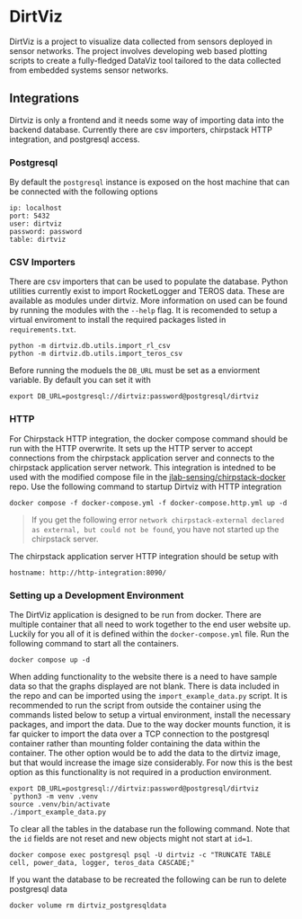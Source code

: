 # DirtViz

DirtViz is a project to visualize data collected from sensors deployed in sensor networks. The project involves developing web based plotting scripts to create a fully-fledged DataViz tool tailored to the data collected from embedded systems sensor networks.

## Integrations

Dirtviz is only a frontend and it needs some way of importing data into the backend database. Currently there are csv importers, chirpstack HTTP integration, and postgresql access.

### Postgresql

By default the `postgresql` instance is exposed on the host machine that can be connected with the following options
```
ip: localhost
port: 5432
user: dirtviz
password: password
table: dirtviz
```

### CSV Importers

There are csv importers that can be used to populate the database. Python utilities currently exist to import RocketLogger and TEROS data. These are available as modules under dirtviz. More information on used can be found by running the modules with the `--help` flag. It is recomended to setup a virtual enviroment to install the required packages listed in `requirements.txt`.

```
python -m dirtviz.db.utils.import_rl_csv
python -m dirtviz.db.utils.import_teros_csv
```

Before running the moduels the `DB_URL` must be set as a enviorment variable. By default you can set it with
```
export DB_URL=postgresql://dirtviz:password@postgresql/dirtviz
```

### HTTP

For Chirpstack HTTP integration, the docker compose command should be run with the HTTP overwrite. It sets up the HTTP server to accept connections from the chirpstack application server and connects to the chirpstack application server network. This integration is intedned to be used with the modified compose file in the [jlab-sensing/chirpstack-docker](https://github.com/jlab-sensing/chirpstack-docker) repo. Use the following command to startup Dirtviz with HTTP integration
```
docker compose -f docker-compose.yml -f docker-compose.http.yml up -d
```

> If you get the following error `network chirpstack-external declared as external, but could not be found`, you have not started up the chirpstack server.

The chirpstack application server HTTP integration should be setup with
```
hostname: http://http-integration:8090/
```


### Setting up a Development Environment

The DirtViz application is designed to be run from docker. There are multiple container that all need to work together to the end user website up. Luckily for you all of it is defined within the `docker-compose.yml` file. Run the following command to start all the containers.

```
docker compose up -d
```

When adding functionality to the website there is a need to have sample data so that the graphs displayed are not blank. There is data included in the repo and can be imported using the `import_example_data.py` script. It is recommended to run the script from outside the container using the commands listed below to setup a virtual environment, install the necessary packages, and import the data. Due to the way docker mounts function, it is far quicker to import the data over a TCP connection to the postgresql container rather than mounting folder containing the data within the container. The other option would be to add the data to the dirtviz image, but that would increase the image size considerably. For now this is the best option as this functionality is not required in a production environment.

```
export DB_URL=postgresql://dirtviz:password@postgresql/dirtviz
`python3 -m venv .venv
source .venv/bin/activate
./import_example_data.py
```

To clear all the tables in the database run the following command. Note that the `id` fields are not reset and new objects might not start at `id=1`.

```
docker compose exec postgresql psql -U dirtviz -c "TRUNCATE TABLE cell, power_data, logger, teros_data CASCADE;"
```

If you want the database to be recreated the following can be run to delete postgresql data

```
docker volume rm dirtviz_postgresqldata
```
